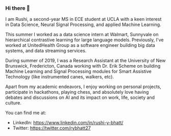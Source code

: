 ### Hi there 👋

I am Rushi, a second-year MS in ECE student at UCLA with a keen interest in Data Science, Neural Signal Processing, and applied Machine Learning.

This summer I worked as a data science intern at Walmart, Sunnyvale on hierarchical contrastive learning for large language models. Previously, I've worked at UnitedHealth Group as a software engineer building big data systems, and data streaming services.

During summer of 2019, I was a Research Assistant at the University of New Brunswick, Fredericton, Canada working with Dr. Erik Scheme on building Machine Learning and Signal Processing modules for Smart Assistive Technology (like instrumented canes, walkers, etc).

Apart from my academic endeavors, I enjoy working on personal projects, participate in hackathons, playing chess, and absolutely love having debates and discussions on AI and its impact on work, life, society and culture.

You can find me at:
* LinkedIn: https://www.linkedin.com/in/rushi-y-bhatt/
* Twitter: https://twitter.com/rybhatt27


<!--
**RushiBhatt007/RushiBhatt007** is a ✨ _special_ ✨ repository because its `README.md` (this file) appears on your GitHub profile.

Here are some ideas to get you started:

- 🔭 I’m currently working on ...
- 🌱 I’m currently learning ...
- 👯 I’m looking to collaborate on ...
- 🤔 I’m looking for help with ...
- 💬 Ask me about ...
- 📫 How to reach me: ...
- 😄 Pronouns: ...
- ⚡ Fun fact: ...
-->
